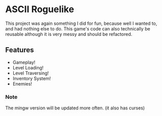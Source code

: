 # ASCII Roguelike
This project was again something I did for fun, because
well I wanted to, and had nothing else to do. This game's code
can also technically be reusable although it is very messy and
should be refactored.

## Features
- Gameplay!
- Level Loading!
- Level Traversing!
- Inventory System!
- Enemies!

### Note
The mingw version will be updated more often.
(it also has curses)
